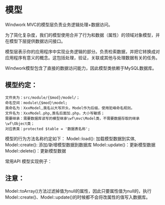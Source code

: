 模型
==========
Windwork MVC的模型层负责业务逻辑处理+数据访问。

为了简化复杂度，我们的模型使用合并了行为和数据（属性）的领域对象模型，并在模型下层提供数据访问接口。

模型层表示你的应用程序中实现业务逻辑的部分。负责检索数据，并把它转换成对应用程序有意义的概念。这包括处理，验证，关联或其他与处理数据有关的任务。

Windwork模型包含了直接的数据访问能力，因此模型类依赖于MySQL数据库。

模型约定：
-------------
```
文件夹为：src/module/{$mod}/model/；
命名空间：module\{$mod}\model;
类命名为：XxxModel,类名以大写开头，Model作为后缀，使用驼峰命名规则。
文件名为：XxxModel.php,类名后面加.php，大小写敏感；
需要继承：需要数据库读写的模型继承\wf\mvc\Model类，不需要数据存取的继承\wf\Object类；
对应表类：protected $table = '数据表名称';
```

模型的行为方法名称约定如下：
Model::load(): 加载模型数据到实体,
Model::create(): 添加/新增模型数据到数据库
Model::update()：更新模型数据
Model::delete()：更新模型数据


常用API
模型实现例子：

注意：
--------------
Model::toArray()方法过滤掉值为null的属性，因此只要属性值为null的，执行Model::create()、Model::update()的时候都不会将改属性的值写入数据库。
